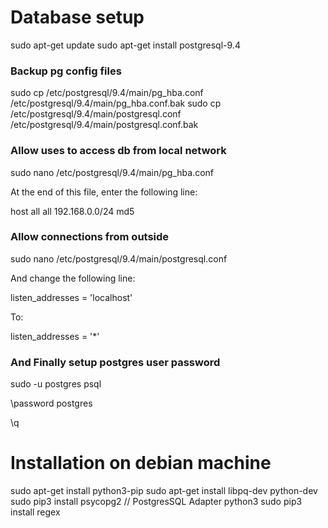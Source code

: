 # Database setup
sudo apt-get update
sudo apt-get install postgresql-9.4


### Backup pg config files
sudo cp /etc/postgresql/9.4/main/pg_hba.conf /etc/postgresql/9.4/main/pg_hba.conf.bak
sudo cp /etc/postgresql/9.4/main/postgresql.conf /etc/postgresql/9.4/main/postgresql.conf.bak

### Allow uses to access db from local network
sudo nano /etc/postgresql/9.4/main/pg_hba.conf

At the end of this file, enter the following line:

host     all     all     192.168.0.0/24     md5
  
### Allow connections from outside
sudo nano /etc/postgresql/9.4/main/postgresql.conf

And change the following line:

listen_addresses = 'localhost'  

To:

listen_addresses = '*'  

### And Finally setup postgres user password
sudo -u postgres psql

\password postgres

\q
# Installation on debian machine
sudo apt-get install python3-pip
sudo apt-get install libpq-dev python-dev
sudo pip3 install psycopg2 // PostgresSQL Adapter python3
sudo pip3 install regex
